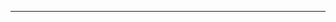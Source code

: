 <!--
CO_OP_TRANSLATOR_METADATA:
{
  "original_hash": "77a48a201447be19aa7560706d6f93a0",
  "translation_date": "2025-08-26T13:26:15+00:00",
  "source_file": "11-integrating-with-function-calling/README.md",
  "language_code": "lt"
}
-->



---

